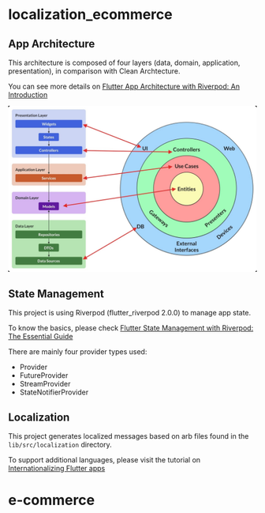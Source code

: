# localization_ecommerce

## App Architecture 

This architecture is composed of four layers (data, domain, application, presentation), in comparison with Clean Archtecture.

You can see more details on 
[Flutter App Architecture with Riverpod: An Introduction](https://codewithandrea.com/articles/flutter-app-architecture-riverpod-introduction/)


![Riverpod Architecture](/assets/documentation/app_architecture.jpg?raw=true "Riverpod Architecture")


## State Management

This project is using Riverpod (flutter_riverpod 2.0.0) to manage app state. 

To know the basics, please check
[Flutter State Management with Riverpod: The Essential Guide](https://codewithandrea.com/articles/flutter-state-management-riverpod/)

There are mainly four provider types used:
- Provider
- FutureProvider
- StreamProvider
- StateNotifierProvider




## Localization

This project generates localized messages based on arb files found in
the `lib/src/localization` directory.

To support additional languages, please visit the tutorial on
[Internationalizing Flutter
apps](https://flutter.dev/docs/development/accessibility-and-localization/internationalization)
# e-commerce
